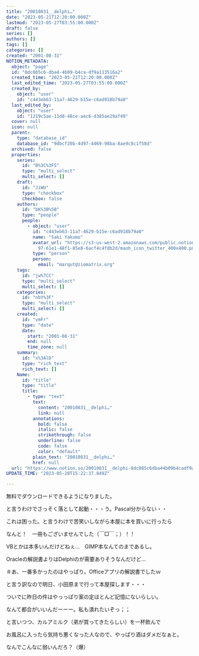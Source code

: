 ```yaml
---
title: "20010831__delphi…"
date: "2023-05-21T12:20:00.000Z"
lastmod: "2023-05-27T03:55:00.000Z"
draft: false
series: []
authors: []
tags: []
categories: []
created: "2001-08-31"
NOTION_METADATA:
  object: "page"
  id: "8dc085c6-dba4-4b09-b4ca-df9a113516a2"
  created_time: "2023-05-21T12:20:00.000Z"
  last_edited_time: "2023-05-27T03:55:00.000Z"
  created_by:
    object: "user"
    id: "c443eb63-11a7-4629-b15e-c6ad918b79a0"
  last_edited_by:
    object: "user"
    id: "1219c5ae-11d8-48ce-aec6-d385ae29af49"
  cover: null
  icon: null
  parent:
    type: "database_id"
    database_id: "9dbcf20b-4d97-4d69-98ba-8ae9c8c1f58d"
  archived: false
  properties:
    series:
      id: "B%3C%3FS"
      type: "multi_select"
      multi_select: []
    draft:
      id: "JiWU"
      type: "checkbox"
      checkbox: false
    authors:
      id: "bK%3B%5B"
      type: "people"
      people:
        - object: "user"
          id: "c443eb63-11a7-4629-b15e-c6ad918b79a0"
          name: "Saki Yakumo"
          avatar_url: "https://s3-us-west-2.amazonaws.com/public.notion-static.com/3ad1c4\
            97-61e1-48f1-85e8-6acf4c4fdb2d/maoh_icon_twitter_400x400.png"
          type: "person"
          person:
            email: "marqut@ziomatrix.org"
    tags:
      id: "jw%7CC"
      type: "multi_select"
      multi_select: []
    categories:
      id: "nbY%3F"
      type: "multi_select"
      multi_select: []
    created:
      id: "vmFr"
      type: "date"
      date:
        start: "2001-08-31"
        end: null
        time_zone: null
    summary:
      id: "x%3AlD"
      type: "rich_text"
      rich_text: []
    Name:
      id: "title"
      type: "title"
      title:
        - type: "text"
          text:
            content: "20010831__delphi…"
            link: null
          annotations:
            bold: false
            italic: false
            strikethrough: false
            underline: false
            code: false
            color: "default"
          plain_text: "20010831__delphi…"
          href: null
  url: "https://www.notion.so/20010831__delphi-8dc085c6dba44b09b4cadf9a113516a2"
UPDATE_TIME: "2023-05-28T15:22:37.849Z"

---
```

<link rel="stylesheet" href="https://cdn.jsdelivr.net/npm/katex@0.16.2/dist/katex.min.css" integrity="sha384-bYdxxUwYipFNohQlHt0bjN/LCpueqWz13HufFEV1SUatKs1cm4L6fFgCi1jT643X" crossorigin="anonymous">


無料でダウンロードできるようになりました。


と言うわけでさっそく落として起動・・・う。Pascal分からない・・


これは困った。と言うわけで苦笑いしながら本屋に本を買いに行ったら


なんと！　一冊もございませんでした（￣□￣；）！！


VBとかは本多いんだけどねぇ…　GIMP本なんてのまであるし。


Oracleの解説書よりはDelphiのが需要ありそうなんだけど…


＃あ、一番多かったのはやっぱり。Officeアプリの解説書でしたｗ


と言う訳なので明日、小田原まで行って本屋探します・・・


ついでに昨日の件はやっっぱり案の定ほとんど記憶にないらしい。


なんて都合がいいんだーーー。私も潰れたいぞっ；；


と言いつつ、カルアミルク（弟が買ってきたらしい）を一杯飲んで


お風呂に入ったら気持ち悪くなった人なので、やっぱり酒はダメだなぁと。


なんでこんなに弱いんだろ？（爆）

